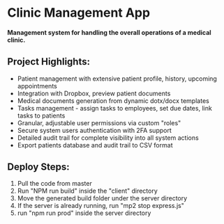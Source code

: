# Clinic Management App

#### Management system for handling the overall operations of a medical clinic.

## Project Highlights:

* Patient management with extensive patient profile, history, upcoming appointments
* Integration with Dropbox, preview patient documents
* Medical documents generation from dynamic dotx/docx templates
* Tasks management - assign tasks to employees, set due dates, link tasks to patients
* Granular, adjustable user permissions via custom "roles"
* Secure system users authentication with 2FA support
* Detailed audit trail for complete visibility into all system actions 
* Export patients database and audit trail to CSV format

## Deploy Steps:

1. Pull the code from master
2. Run "NPM run build" inside the "client" directory
3. Move the generated build folder under the server directory
4. If the server is already running, run "mp2 stop express.js"
4. run "npm run prod" inside the server directory